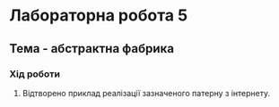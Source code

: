 # Лабораторна робота 5
## Тема - абстрактна фабрика
### Хід роботи
1. Відтворено приклад реалізації зазначеного патерну з інтернету.
